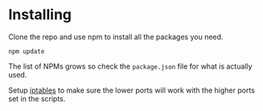 # Installing
Clone the repo and use npm to install all the packages you need.
 
    npm update


The list of NPMs grows so check the `package.json` file for what 
is actually used.

Setup [iptables](Server/iptables.md) to make sure the lower ports will
work with the higher ports set in the scripts.